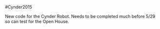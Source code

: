 #Cynder2015

New code for the Cynder Robot. Needs to be completed much before 5/29 so can test for the Open House.
